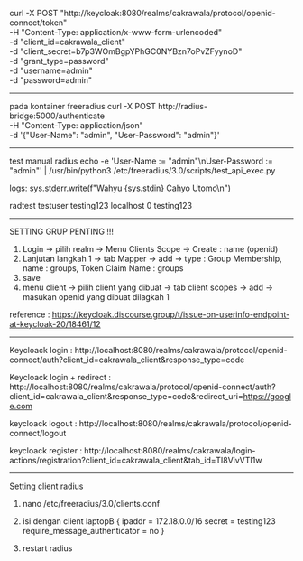 curl -X POST "http://keycloak:8080/realms/cakrawala/protocol/openid-connect/token" \
  -H "Content-Type: application/x-www-form-urlencoded" \
  -d "client_id=cakrawala_client" \
  -d "client_secret=b7p3WOmBgpYPhGC0NYBzn7oPvZFyynoD" \
  -d "grant_type=password" \
  -d "username=admin" \
  -d "password=admin"


  ---
  pada kontainer freeradius
  curl -X POST http://radius-bridge:5000/authenticate \
  -H "Content-Type: application/json" \
  -d '{"User-Name": "admin", "User-Password": "admin"}'


---
test manual radius
echo -e 'User-Name := "admin"\nUser-Password := "admin"' | /usr/bin/python3 /etc/freeradius/3.0/scripts/test_api_exec.py

logs:
sys.stderr.write(f"Wahyu {sys.stdin} Cahyo Utomo\n")


radtest testuser testing123 localhost 0 testing123


---
SETTING GRUP PENTING !!!
1. Login -> pilih realm -> Menu Clients Scope -> Create : name (openid)
2. Lanjutan langkah 1 -> tab Mapper -> add -> type : Group Membership, name : groups, Token Claim Name : groups
3. save
4. menu client -> pilih client yang dibuat -> tab client scopes -> add -> masukan openid yang dibuat dilagkah 1

reference :
https://keycloak.discourse.group/t/issue-on-userinfo-endpoint-at-keycloak-20/18461/12


---
Keycloack login : http://localhost:8080/realms/cakrawala/protocol/openid-connect/auth?client_id=cakrawala_client&response_type=code

Keycloack login + redirect : http://localhost:8080/realms/cakrawala/protocol/openid-connect/auth?client_id=cakrawala_client&response_type=code&redirect_uri=https://google.com

keycloack logout : http://localhost:8080/realms/cakrawala/protocol/openid-connect/logout

keycloack register : http://localhost:8080/realms/cakrawala/login-actions/registration?client_id=cakrawala_client&tab_id=TI8VivVTI1w


---
Setting client radius
1. nano /etc/freeradius/3.0/clients.conf
2. isi dengan
client laptopB {
    ipaddr = 172.18.0.0/16
    secret = testing123
    require_message_authenticator = no
}

3. restart radius